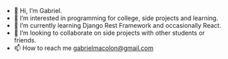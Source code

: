 - 👋 Hi, I’m Gabriel.
- 👀 I’m interested in programming for college, side projects and learning.
- 🌱 I’m currently learning Django Rest Framework and occasionally React.
- 💞️ I’m looking to collaborate on side projects with other students or friends. 
- 📫 How to reach me gabrielmacolon@gmail.com

<!---
Gamaco/Gamaco is a ✨ special ✨ repository because its `README.md` (this file) appears on your GitHub profile.
You can click the Preview link to take a look at your changes.
--->
